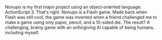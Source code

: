 Nonupo is my first major project using an object-oriented language: ActionScript 3. That's right. Nonupo is a Flash game. Made back when Flash was still cool, the game was invented when a friend challenged me to make a game using only paper, pencil, and a 10-sided die. The result? A challenging, brainy game with an unforgiving AI capable of being humans, including myself.